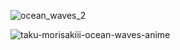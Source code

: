 
<!--
**krschan/krschan** is a ✨ _special_ ✨ repository because its `README.md` (this file) appears on your GitHub profile.

Here are some ideas to get you started:

- 🔭 I’m currently working on ...
- 🌱 I’m currently learning ...
- 👯 I’m looking to collaborate on ...
- 🤔 I’m looking for help with ...
- 💬 Ask me about ...
- 📫 How to reach me: ...
- 😄 Pronouns: ...
- ⚡ Fun fact: ...
-->

![ocean_waves_2](https://github.com/krschan/krschan/assets/114497613/f6b32e6d-6462-4eab-9198-b663b63c060a)

![taku-morisakiii-ocean-waves-anime](https://github.com/krschan/krschan/assets/114497613/ec090389-d550-456c-9dd9-e48950061127)

